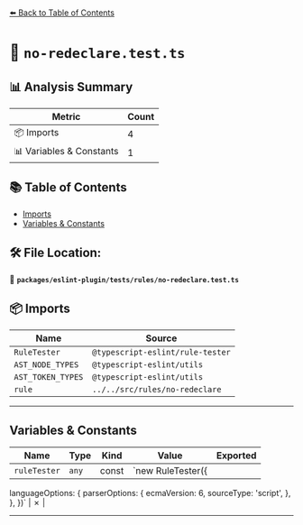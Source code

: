 [⬅️ Back to Table of Contents](../../../../index.md)

# 📄 `no-redeclare.test.ts`

## 📊 Analysis Summary

| Metric | Count |
|--------|-------|
| 📦 Imports | 4 |
| 📊 Variables & Constants | 1 |

## 📚 Table of Contents

- [Imports](#imports)
- [Variables & Constants](#variables-constants)

## 🛠️ File Location:
📂 **`packages/eslint-plugin/tests/rules/no-redeclare.test.ts`**

## 📦 Imports

| Name | Source |
|------|--------|
| `RuleTester` | `@typescript-eslint/rule-tester` |
| `AST_NODE_TYPES` | `@typescript-eslint/utils` |
| `AST_TOKEN_TYPES` | `@typescript-eslint/utils` |
| `rule` | `../../src/rules/no-redeclare` |


---

## Variables & Constants

| Name | Type | Kind | Value | Exported |
|------|------|------|-------|----------|
| `ruleTester` | `any` | const | `new RuleTester({
  languageOptions: {
    parserOptions: {
      ecmaVersion: 6,
      sourceType: 'script',
    },
  },
})` | ✗ |


---